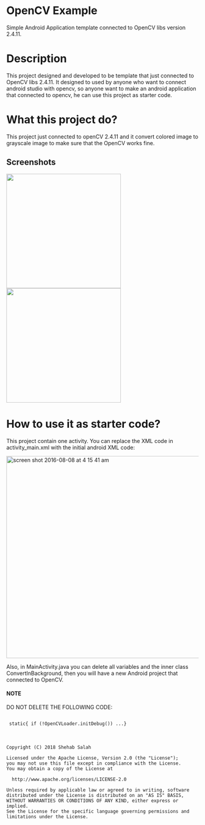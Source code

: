 # OpenCV Example
Simple Android Application template connected to OpenCV libs version 2.4.11.

# Description
This project designed and developed to be template that just connected to OpenCV libs 2.4.11. It designed to used by anyone who want to connect android studio with opencv, so anyone want to make an android application that connected to opencv, he can use this project as starter code.



# What this project do?
This project just connected to openCV 2.4.11 and it convert colored image to grayscale image to make sure that the OpenCV works fine.

## Screenshots
<img src="https://cloud.githubusercontent.com/assets/16334887/17467204/fe45081c-5d1b-11e6-921e-1fb058c571ae.png" width="300"/>  <img src="https://cloud.githubusercontent.com/assets/16334887/17467199/f4949292-5d1b-11e6-86ce-e26477400e07.png" width="300"/>


# How to use it as starter code?
This project contain one activity. You can replace the XML code in activity_main.xml with the initial android XML code:

<img width="530" alt="screen shot 2016-08-08 at 4 15 41 am" src="https://cloud.githubusercontent.com/assets/16334887/17467493/e5b924d8-5d1e-11e6-845b-9184eea5dc81.png">

Also, in MainActivity.java you can delete all variables and the inner class ConvertInBackground, then you will have a new Android project that connected to OpenCV.

#### NOTE
DO NOT DELETE THE FOLLOWING CODE:


<code>
 static{ if (!OpenCVLoader.initDebug()) ...}
</code>
<br/><br/>

```
Copyright (C) 2018 Shehab Salah

Licensed under the Apache License, Version 2.0 (the "License");
you may not use this file except in compliance with the License.
You may obtain a copy of the License at
  
  http://www.apache.org/licenses/LICENSE-2.0
  
Unless required by applicable law or agreed to in writing, software
distributed under the License is distributed on an "AS IS" BASIS,
WITHOUT WARRANTIES OR CONDITIONS OF ANY KIND, either express or implied.
See the License for the specific language governing permissions and
limitations under the License.
```
